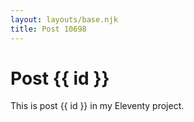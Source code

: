```yaml
---
layout: layouts/base.njk
title: Post 10698
---
```


# Post {{ id }}

This is post {{ id }} in my Eleventy project.
